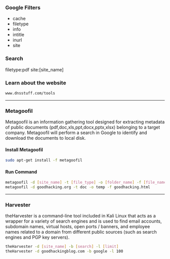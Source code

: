 ### Google Filters

- cache
- filetype
- info
- intitle
- inurl
- site

### Search

filetype:pdf site:[site_name]

### Learn about the website

```bash
www.dnsstuff.com/tools
```

---

### Metagoofil

Metagoofil is an information gathering tool designed for extracting metadata of public documents (pdf,doc,xls,ppt,docx,pptx,xlsx) belonging to a target company. Metagoofil will perform a search in Google to identify and download the documents to local disk.

#### Install Metagoofil

```bash
sudo apt-get install -f metagoofil
```

#### Run Command

```bash
metagoofil -d [site_name] -t [file_type] -o [folder_name] -f [file_name]
metagoofil -d goodhacking.org -t doc -o temp -f goodhacking.html
```

---

### Harvester
theHarvester is a command-line tool included in Kali Linux that acts as a wrapper for a variety of search engines and is used to find email accounts, subdomain names, virtual hosts, open ports / banners, and employee names related to a domain from different public sources (such as search engines and PGP key servers).

```bash
theHarvester -d [site_name] -b [search] -l [limit]
theHarvester -d goodhackingblog.com -b google -l 100
```


